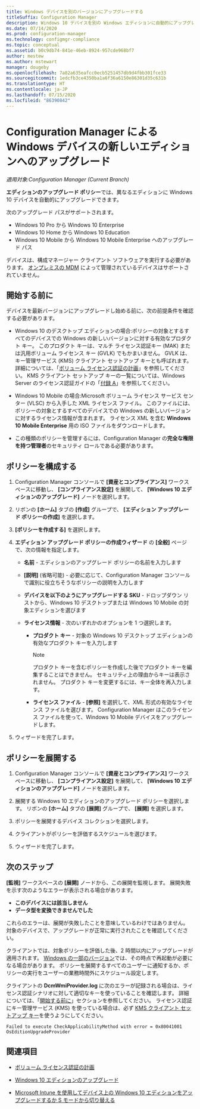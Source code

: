 ```yaml
---
title: Windows デバイスを別のバージョンにアップグレードする
titleSuffix: Configuration Manager
description: Windows 10 デバイスを別の Windows エディションに自動的にアップグレードするには、Configuration Manager を使用します。
ms.date: 07/14/2020
ms.prod: configuration-manager
ms.technology: configmgr-compliance
ms.topic: conceptual
ms.assetid: b0c9db74-841e-46eb-8924-957cde968bf7
author: mestew
ms.author: mstewart
manager: dougeby
ms.openlocfilehash: 7a82a635eafcc0ecb5251457db9d4fbb301fce33
ms.sourcegitcommit: 1edcfb3ce4350ba1a6f36a6150e86301d35c631b
ms.translationtype: HT
ms.contentlocale: ja-JP
ms.lasthandoff: 07/15/2020
ms.locfileid: "86390842"
---
```

# <a name="upgrade-windows-devices-to-a-new-edition-with-configuration-manager"></a>Configuration Manager による Windows デバイスの新しいエディションへのアップグレード

*適用対象:Configuration Manager (Current Branch)*

**エディションのアップグレード ポリシー**では、異なるエディションに Windows 10 デバイスを自動的にアップグレードできます。

次のアップグレード パスがサポートされます。

- Windows 10 Pro から Windows 10 Enterprise
- Windows 10 Home から Windows 10 Education
- Windows 10 Mobile から Windows 10 Mobile Enterprise へのアップグレード パス

デバイスは、構成マネージャー クライアント ソフトウェアを実行する必要があります。 [オンプレミスの MDM](../../mdm/understand/manage-mobile-devices-with-on-premises-infrastructure.md) によって管理されているデバイスはサポートされていません。

## <a name="before-you-start"></a>開始する前に

デバイスを最新バージョンにアップグレードし始める前に、次の前提条件を確認する必要があります。  

- Windows 10 のデスクトップ エディションの場合:ポリシーの対象とするすべてのデバイスでの Windows の新しいバージョンに対する有効なプロダクト キー。 このプロダクト キーは、マルチ ライセンス認証キー (MAK) または汎用ボリューム ライセンス キー (GVLK) でもかまいません。 GVLK は、キー管理サービス (KMS) クライアント セットアップ キーとも呼ばれます。 詳細については、「[ボリューム ライセンス認証の計画](https://docs.microsoft.com/windows/deployment/volume-activation/plan-for-volume-activation-client)」を参照してください。 KMS クライアント セットアップ キーの一覧については、Windows Server のライセンス認証ガイドの「[付録 A](https://docs.microsoft.com/windows-server/get-started/kmsclientkeys)」を参照してください。 <!--496871-->  

- Windows 10 Mobile の場合:Microsoft ボリューム ライセンス サービス センター (VLSC) から入手した XML ライセンス ファイル。 このファイルには、ポリシーの対象とするすべてのデバイスでの Windows の新しいバージョンに対するライセンス情報が含まれます。 ライセンス XML を含む **Windows 10 Mobile Enterprise** 用の ISO ファイルをダウンロードします。<!-- SCCMDocs#2033 -->

- この種類のポリシーを管理するには、Configuration Manager の**完全な権限を持つ管理者**のセキュリティ ロールである必要があります。

## <a name="configure-the-policy"></a>ポリシーを構成する  

1. Configuration Manager コンソールで **[資産とコンプライアンス]** ワークスペースに移動し、 **[コンプライアンス設定]** を展開して、 **[Windows 10 エディションのアップグレード]** ノードを選択します。  

2. リボンの **[ホーム]** タブの **[作成]** グループで、 **[エディション アップグレード ポリシーの作成]** を選択します。  

3. **[ポリシーを作成する]** を選択します。  

4. **エディション アップグレード ポリシーの作成ウィザード** の **[全般]** ページで、次の情報を指定します。  

    - **名前** - エディションのアップグレード ポリシーの名前を入力します  

    - **[説明]** (省略可能) - 必要に応じて、Configuration Manager コンソールで識別に役立ちそうなポリシーの説明を入力します  

    - **デバイスを以下のようにアップグレードする SKU** - ドロップダウン リストから、Windows 10 デスクトップまたは Windows 10 Mobile の対象エディションを選びます  

    - **ライセンス情報** - 次のいずれかのオプションを 1 つ選択します。  

        - **プロダクト キー** - 対象の Windows 10 デスクトップ エディションの有効なプロダクト キーを入力します  

            > [!NOTE]  
            > プロダクト キーを含むポリシーを作成した後でプロダクト キーを編集することはできません。 セキュリティ上の理由からキーは表示されません。 プロダクト キーを変更するには、キー全体を再入力します。  

        - **ライセンス ファイル** - **[参照]** を選択して、XML 形式の有効なライセンス ファイルを選びます。 Configuration Manager はこのライセンス ファイルを使って、Windows 10 Mobile デバイスをアップグレードします。  

5. ウィザードを完了します。  

## <a name="deploy-the-policy"></a>ポリシーを展開する  

1. Configuration Manager コンソールで **[資産とコンプライアンス]** ワークスペースに移動し、 **[コンプライアンス設定]** を展開して、 **[Windows 10 エディションのアップグレード]** ノードを選択します。  

2. 展開する Windows 10 エディションのアップグレード ポリシーを選択します。 リボンの **[ホーム]** タブの **[展開]** グループで、 **[展開]** を選択します。  

3. ポリシーを展開するデバイス コレクションを選択します。

4. クライアントがポリシーを評価するスケジュールを選びます。

5. ウィザードを完了します。

## <a name="next-steps"></a>次のステップ

**[監視]** ワークスペースの **[展開]** ノードから、この展開を監視します。 展開失敗を示す次のようなエラーが表示される場合があります。

- **このデバイスには該当しません**
- **データ型を変換できませんでした**

これらのエラーは、展開が失敗したことを意味しているわけではありません。 対象のデバイスで、アップグレードが正常に実行されたことを確認してください。

クライアントでは、対象ポリシーを評価した後、2 時間以内にアップグレードが適用されます。 [Windows の一部のバージョン](https://docs.microsoft.com/windows/deployment/upgrade/windows-10-edition-upgrades)では、その時点で再起動が必要になる場合があります。 ポリシーを展開するすべてのユーザーに通知するか、ポリシーの実行をユーザーの業務時間外にスケジュール設定します。

クライアントの **DcmWmiProvider.log** に次のエラーが記録される場合は、ライセンス認証シナリオに対して適切なキーを使っていることを確認します。 詳細については、「[開始する前に](#before-you-start)」セクションを参照してください。 ライセンス認証にキー管理サービス (KMS) を使っている場合は、必ず [KMS クライアント セットアップ キー](https://docs.microsoft.com/windows-server/get-started/kmsclientkeys)を使うようにしてください。  <!-- 496871 -->

`Failed to execute CheckApplicabilityMethod with error = 0x80041001 OsEditionUpgradeProvider`

## <a name="see-also"></a>関連項目

- [ボリューム ライセンス認証の計画](https://docs.microsoft.com/windows/deployment/volume-activation/plan-for-volume-activation-client)

- [Windows 10 エディションのアップグレード](https://docs.microsoft.com/windows/deployment/upgrade/windows-10-edition-upgrades)

- [Microsoft Intune を使用してデバイス上の Windows 10 エディションをアップグレードするか S モードから切り替える](https://docs.microsoft.com/intune/edition-upgrade-configure-windows-10)
